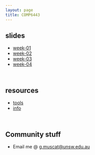 ```yaml
---
layout: page
title: COMP6443
---
```


## slides

-   [week-01](week01)
-   [week-02](week02)
-   [week-03](week03)
-   [week-04](week04)

&nbsp;

## resources

-   [tools](resources/tools)
-   [info](resources/info)

&nbsp;

## Community stuff

-   Email me @ [g.muscat@unsw.edu.au](MAILTO:g.muscat@unsw.edu.au)
